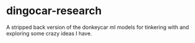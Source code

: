 # dingocar-research
A stripped back version of the donkeycar ml models for tinkering with and exploring some crazy ideas I have.
